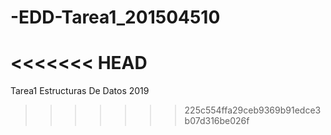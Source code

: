 # -EDD-Tarea1_201504510
<<<<<<< HEAD
=======
Tarea1 Estructuras De Datos 2019
>>>>>>> 225c554ffa29ceb9369b91edce3b07d316be026f
